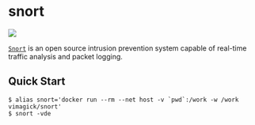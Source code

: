 snort
=====

![](https://badge.imagelayers.io/vimagick/snort:latest.svg)

[`Snort`][1] is an open source intrusion prevention system capable of real-time
traffic analysis and packet logging.

## Quick Start

```
$ alias snort='docker run --rm --net host -v `pwd`:/work -w /work vimagick/snort'
$ snort -vde
```

[1]: https://snort.org/
